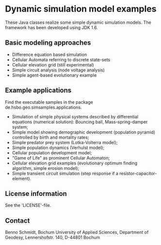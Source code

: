 # Dynamic simulation model examples

These Java classes realize some simple dynamic simulation models. 
The framework has been developed using JDK 1.6.

## Basic modeling approaches
* Difference equation based simulation
* Cellular Automata referring to discrete state-sets
* Cellular elevation grid (still experimental)
* Simple circuit analysis (node voltage analysis)
* Simple agent-based evolutionary example

## Example applications
Find the executable samples in the package de.hsbo.geo.simsamples.applications.

* Simulation of simple physical systems described by differential equations (numerical solution): Bouncing ball, Mass-spring-damper system;
* Simple model showing demographic development (population pyramid) controlled by birth and mortality rates;
* Simple predator prey system (Lotka-Volterra model);
* Simple population dynamics (Verhulst model);
* Cellular population development model; 
* "Game of Life" as prominent Cellular Automaton;
* Cellular elevation grid examples (evolutionary optimum finding algorithm, simple erosion model);
* Simple transient circuit simulation (step response if a resistor-capacitor-element).

## License information
See the 'LICENSE'-file.

## Contact
Benno Schmidt, Bochum University of Applied Sciences, Department of Geodesy, Lennershofstr. 140, D-44801 Bochum
